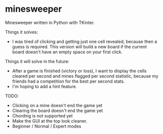 # minesweeper
Minesweeper written in Python with TKinter.

Things it solves:
  - I was tired of clicking and getting just one cell revealed, because then a guess is required. This version will build a new board if the current board doesn't have an empty space on your first click.

Things it will solve in the future:
  - After a game is finished (victory or loss), I want to display the cells cleared per second and mines flagged per second statistic, because my friends had a competition for the best per second stats.
  - I'm hoping to add a hint feature.

TODO:
 - Clicking on a mine doesn't end the game yet
 - Clearing the board doesn't end the game yet
 - Chording is not supported yet
 - Make the GUI at the top look cleaner.
 - Beginner / Normal / Expert modes
